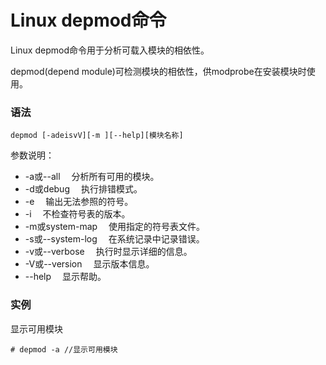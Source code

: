 # Linux depmod命令

Linux depmod命令用于分析可载入模块的相依性。

depmod(depend module)可检测模块的相依性，供modprobe在安装模块时使用。

### 语法

    depmod [-adeisvV][-m ][--help][模块名称]

参数说明：

- -a或--all 　分析所有可用的模块。
- -d或debug 　执行排错模式。
- -e 　输出无法参照的符号。
- -i 　不检查符号表的版本。
- -m或system-map 　使用指定的符号表文件。
- -s或--system-log 　在系统记录中记录错误。
- -v或--verbose 　执行时显示详细的信息。
- -V或--version 　显示版本信息。
- --help 　显示帮助。

### 实例

显示可用模块

    # depmod -a //显示可用模块